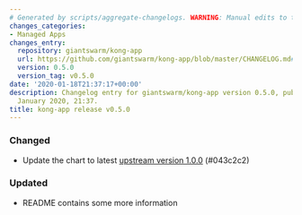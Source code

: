 ```yaml
---
# Generated by scripts/aggregate-changelogs. WARNING: Manual edits to this files will be overwritten.
changes_categories:
- Managed Apps
changes_entry:
  repository: giantswarm/kong-app
  url: https://github.com/giantswarm/kong-app/blob/master/CHANGELOG.md#v050
  version: 0.5.0
  version_tag: v0.5.0
date: '2020-01-18T21:37:17+00:00'
description: Changelog entry for giantswarm/kong-app version 0.5.0, published on 18
  January 2020, 21:37.
title: kong-app release v0.5.0
---
```


### Changed
- Update the chart to latest [upstream version 1.0.0](https://github.com/Kong/charts) (#043c2c2)
### Updated
- README contains some more information
